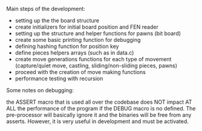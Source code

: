 Main steps of the development:

- setting up the the board structure
- create initializers for initial board position and FEN reader
- setting up the structure and helper functions for pawns (bit board)
- create some basic printing function for debugging
- defining hashing function for position key
- define pieces helpers arrays (such as in data.c)
- create move generations functions for each type of movement (capture/quiet move, castling, sliding/non-sliding pieces, pawns)
- proceed with the creation of move making functions
- performance testing with recursion

Some notes on debugging:

the ASSERT macro that is used all over the codebase does NOT impact AT ALL the performance of the program
if the DEBUG macro is no defined. The pre-processor will basically ignore it and the binaries will be free from any asserts.
However, it is very useful in development and must be activated.
